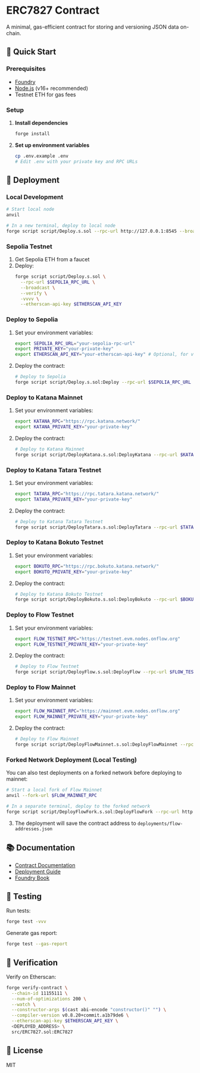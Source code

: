 # ERC7827 Contract

A minimal, gas-efficient contract for storing and versioning JSON data on-chain.

## 🚀 Quick Start

### Prerequisites
- [Foundry](https://book.getfoundry.sh/getting-started/installation)
- [Node.js](https://nodejs.org/) (v16+ recommended)
- Testnet ETH for gas fees

### Setup

1. **Install dependencies**
   ```bash
   forge install
   ```

2. **Set up environment variables**
   ```bash
   cp .env.example .env
   # Edit .env with your private key and RPC URLs
   ```

## 🔧 Deployment

### Local Development

```bash
# Start local node
anvil

# In a new terminal, deploy to local node
forge script script/Deploy.s.sol --rpc-url http://127.0.0.1:8545 --broadcast -vvv
```

### Sepolia Testnet

1. Get Sepolia ETH from a faucet
2. Deploy:
   ```bash
   forge script script/Deploy.s.sol \
     --rpc-url $SEPOLIA_RPC_URL \
     --broadcast \
     --verify \
     -vvvv \
     --etherscan-api-key $ETHERSCAN_API_KEY
   ```

### Deploy to Sepolia

1. Set your environment variables:
   ```bash
   export SEPOLIA_RPC_URL="your-sepolia-rpc-url"
   export PRIVATE_KEY="your-private-key"
   export ETHERSCAN_API_KEY="your-etherscan-api-key" # Optional, for verification
   ```

2. Deploy the contract:
   ```bash
   # Deploy to Sepolia
   forge script script/Deploy.s.sol:Deploy --rpc-url $SEPOLIA_RPC_URL --broadcast --verify -vvvv
   ```

### Deploy to Katana Mainnet

1. Set your environment variables:
   ```bash
   export KATANA_RPC="https://rpc.katana.network/"
   export KATANA_PRIVATE_KEY="your-private-key"
   ```

2. Deploy the contract:
   ```bash
   # Deploy to Katana Mainnet
   forge script script/DeployKatana.s.sol:DeployKatana --rpc-url $KATANA_RPC --broadcast -vvvv
   ```

### Deploy to Katana Tatara Testnet

1. Set your environment variables:
   ```bash
   export TATARA_RPC="https://rpc.tatara.katana.network/"
   export TATARA_PRIVATE_KEY="your-private-key"
   ```

2. Deploy the contract:
   ```bash
   # Deploy to Katana Tatara Testnet
   forge script script/DeployTatara.s.sol:DeployTatara --rpc-url $TATARA_RPC --broadcast -vvvv
   ```

### Deploy to Katana Bokuto Testnet

1. Set your environment variables:
   ```bash
   export BOKUTO_RPC="https://rpc.bokuto.katana.network/"
   export BOKUTO_PRIVATE_KEY="your-private-key"
   ```

2. Deploy the contract:
   ```bash
   # Deploy to Katana Bokuto Testnet
   forge script script/DeployBokuto.s.sol:DeployBokuto --rpc-url $BOKUTO_RPC --broadcast -vvvv
   ```

### Deploy to Flow Testnet

1. Set your environment variables:
   ```bash
   export FLOW_TESTNET_RPC="https://testnet.evm.nodes.onflow.org"
   export FLOW_TESTNET_PRIVATE_KEY="your-private-key"
   ```

2. Deploy the contract:
   ```bash
   # Deploy to Flow Testnet
   forge script script/DeployFlow.s.sol:DeployFlow --rpc-url $FLOW_TESTNET_RPC --broadcast -vvvv
   ```

### Deploy to Flow Mainnet

1. Set your environment variables:
   ```bash
   export FLOW_MAINNET_RPC="https://mainnet.evm.nodes.onflow.org"
   export FLOW_MAINNET_PRIVATE_KEY="your-private-key"
   ```

2. Deploy the contract:
   ```bash
   # Deploy to Flow Mainnet
   forge script script/DeployFlowMainnet.s.sol:DeployFlowMainnet --rpc-url $FLOW_MAINNET_RPC --broadcast -vvvv
   ```

### Forked Network Deployment (Local Testing)

You can also test deployments on a forked network before deploying to mainnet:

```bash
# Start a local fork of Flow Mainnet
anvil --fork-url $FLOW_MAINNET_RPC

# In a separate terminal, deploy to the forked network
forge script script/DeployFlowFork.s.sol:DeployFlowFork --rpc-url http://localhost:8545 --broadcast -vvvv
```

3. The deployment will save the contract address to `deployments/flow-addresses.json`

## 📚 Documentation

- [Contract Documentation](./docs/README.md)
- [Deployment Guide](./DEPLOYMENT.md)
- [Foundry Book](https://book.getfoundry.sh/)

## 🧪 Testing

Run tests:
```bash
forge test -vvv
```

Generate gas report:
```bash
forge test --gas-report
```

## 🔄 Verification

Verify on Etherscan:
```bash
forge verify-contract \
  --chain-id 11155111 \
  --num-of-optimizations 200 \
  --watch \
  --constructor-args $(cast abi-encode "constructor()" "") \
  --compiler-version v0.8.20+commit.a1b79de6 \
  --etherscan-api-key $ETHERSCAN_API_KEY \
  <DEPLOYED_ADDRESS> \
  src/ERC7827.sol:ERC7827
```

## 📝 License

MIT
